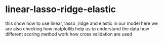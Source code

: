 # linear-lasso-ridge-elastic
this show how to use linear, lasso ,ridge and elastic in our model
here we are also checking how matplotlib help us to understand the data 
how different scoring method work
how cross validation are used
